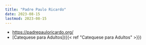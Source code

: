 ```yaml
---
title: "Padre Paulo Ricardo"
date: 2023-08-15
lastmod: 2023-08-15
---
```

- https://padrepauloricardo.org/
- [Catequese para Adultos]({{< ref "Catequese para Adultos" >}})